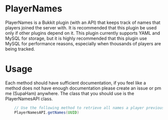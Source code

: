 PlayerNames
==========

PlayerNames is a Bukkit plugin (with an API) that keeps track of names that players joined the server with. 
It is recommended that this plugin be used only if other plugins depend on it. This plugin currently supports YAML 
and MySQL for storage, but it is highly recommended that this plugin use MySQL for performance reasons, especially 
when thousands of players are being tracked. 

Usage
==========
Each method should have sufficient documentation, if you feel like a method does not have enough documentation please
 create an issue or pm me (SupaHam) anywhere. The class that you should use is the PlayerNamesAPI class.

```java    
    // Use the following method to retrieve all names a player previously logged in with
    PlayerNamesAPI.getNames(UUID)
```
